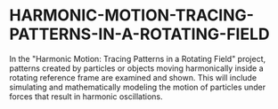 # HARMONIC-MOTION-TRACING-PATTERNS-IN-A-ROTATING-FIELD
In the "Harmonic Motion: Tracing Patterns in a Rotating Field" project, patterns created by particles or objects moving harmonically inside a rotating reference frame are examined and shown. This will include simulating and mathematically modeling the motion of particles under forces that result in harmonic oscillations.
